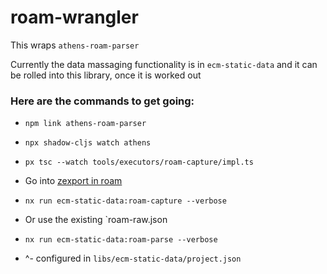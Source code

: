 # roam-wrangler

This wraps `athens-roam-parser`

Currently the data massaging functionality is in `ecm-static-data` and it can be rolled into this library, once it is worked out

### Here are the commands to get going:

- `npm link athens-roam-parser`
- `npx shadow-cljs watch athens`

- `px tsc --watch tools/executors/roam-capture/impl.ts`

- Go into [zexport in roam](https://roamresearch.com/#/app/collective-intel/page/4F2At-ui4)
- `nx run ecm-static-data:roam-capture --verbose`
- Or use the existing `roam-raw.json
- `nx run ecm-static-data:roam-parse --verbose`

- ^- configured in `libs/ecm-static-data/project.json`

